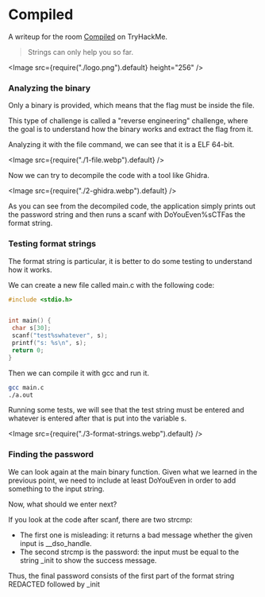 # Compiled

A writeup for the room [Compiled](https://tryhackme.com/room/compiled) on TryHackMe.

> Strings can only help you so far.

<Image src={require("./logo.png").default} height="256" />

### Analyzing the binary

Only a binary is provided, which means that the flag must be inside the file. 

This type of challenge is called a "reverse engineering" challenge, where the goal is to understand how the binary works and extract the flag from it.

Analyzing it with the file command, we can see that it is a ELF 64-bit.

<Image src={require("./1-file.webp").default} />

Now we can try to decompile the code with a tool like Ghidra.

<Image src={require("./2-ghidra.webp").default} />

As you can see from the decompiled code, the application simply prints out the password string and then runs a scanf with DoYouEven%sCTFas the format string.

### Testing format strings

The format string is particular, it is better to do some testing to understand how it works.

We can create a new file called main.c with the following code:

```c
#include <stdio.h>


int main() {
 char s[30];
 scanf("test%swhatever", s);
 printf("s: %s\n", s);
 return 0;
}
```

Then we can compile it with gcc and run it.

```bash
gcc main.c
./a.out
```

Running some tests, we will see that the test string must be entered and whatever is entered after that is put into the variable s.

<Image src={require("./3-format-strings.webp").default} />

### Finding the password

We can look again at the main binary function. Given what we learned in the previous point, we need to include at least DoYouEven in order to add something to the input string.

Now, what should we enter next?

If you look at the code after scanf, there are two strcmp:

- The first one is misleading: it returns a bad message whether the given input is __dso_handle.
- The second strcmp is the password: the input must be equal to the string _init to show the success message.

Thus, the final password consists of the first part of the format string REDACTED followed by _init
